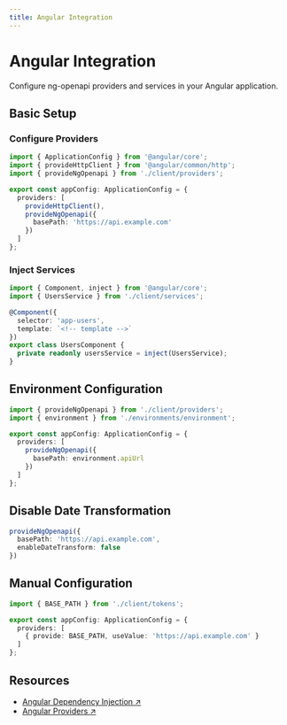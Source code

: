 ```yaml
---
title: Angular Integration
---
```


# Angular Integration

Configure ng-openapi providers and services in your Angular application.

## Basic Setup

### Configure Providers

```typescript
import { ApplicationConfig } from '@angular/core';
import { provideHttpClient } from '@angular/common/http';
import { provideNgOpenapi } from './client/providers';

export const appConfig: ApplicationConfig = {
  providers: [
    provideHttpClient(),
    provideNgOpenapi({
      basePath: 'https://api.example.com'
    })
  ]
};
```

### Inject Services

```typescript
import { Component, inject } from '@angular/core';
import { UsersService } from './client/services';

@Component({
  selector: 'app-users',
  template: `<!-- template -->`
})
export class UsersComponent {
  private readonly usersService = inject(UsersService);
}
```

## Environment Configuration

```typescript
import { provideNgOpenapi } from './client/providers';
import { environment } from './environments/environment';

export const appConfig: ApplicationConfig = {
  providers: [
    provideNgOpenapi({
      basePath: environment.apiUrl
    })
  ]
};
```

## Disable Date Transformation

```typescript
provideNgOpenapi({
  basePath: 'https://api.example.com',
  enableDateTransform: false
})
```

## Manual Configuration

```typescript
import { BASE_PATH } from './client/tokens';

export const appConfig: ApplicationConfig = {
  providers: [
    { provide: BASE_PATH, useValue: 'https://api.example.com' }
  ]
};
```

## Resources

- [Angular Dependency Injection ↗️](https://angular.dev/guide/di)
- [Angular Providers ↗️](https://angular.dev/guide/di/dependency-injection-providers)
